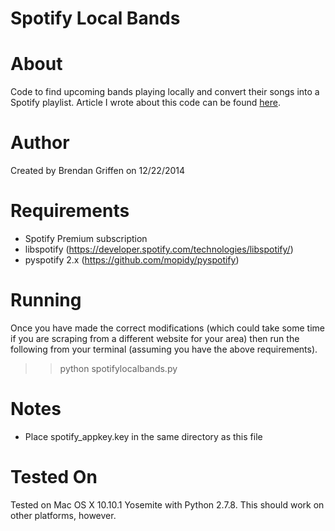 Spotify Local Bands
=================

About
=====
Code to find upcoming bands playing locally and convert their songs into a Spotify playlist. Article I wrote about this code can be found [here](http://brendangriffen.com/blog/making-spotify-playlists-in-python-based-on-upcoming-local-bands/).

Author
======
Created by Brendan Griffen on 12/22/2014

Requirements
============
* Spotify Premium subscription
* libspotify (https://developer.spotify.com/technologies/libspotify/)
* pyspotify 2.x (https://github.com/mopidy/pyspotify)

Running
======

Once you have made the correct modifications (which could take some time if you are scraping from a different website for your area) then run the following from your terminal (assuming you have the above requirements).

>> python spotifylocalbands.py

Notes
=====
* Place spotify_appkey.key in the same directory as this file

Tested On
=========
Tested on Mac OS X 10.10.1 Yosemite with Python 2.7.8. This should work on other
platforms, however.